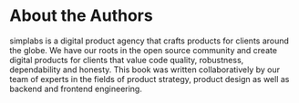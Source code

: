 <h1 class="supporting-chapter-title">About the Authors</h1>

simplabs is a digital product agency that crafts products for clients around the
globe. We have our roots in the open source community and create digital
products for clients that value code quality, robustness, dependability and
honesty. This book was written collaboratively by our team of experts in the
fields of product strategy, product design as well as backend and frontend
engineering.
